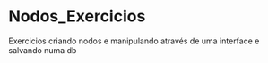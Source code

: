 # Nodos_Exercicios
Exercicios criando nodos e manipulando através de uma interface e salvando numa db
